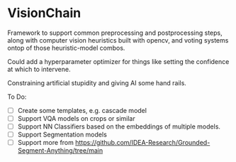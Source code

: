# VisionChain
Framework to support common preprocessing and postprocessing steps, along with computer vision heuristics built with opencv, and voting systems ontop of those heuristic-model combos. 

Could add a hyperparameter optimizer for things like setting the confidence at which to intervene.

Constraining artificial stupidity and giving AI some hand rails.

To Do: 
- [ ] Create some templates, e.g. cascade model
- [ ] Support VQA models on crops or similar
- [ ] Support NN Classifiers based on the embeddings of multiple models.
- [ ] Support Segmentation models
- [ ] Support more from https://github.com/IDEA-Research/Grounded-Segment-Anything/tree/main
